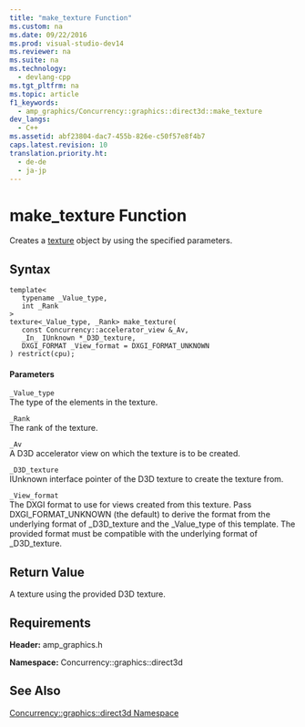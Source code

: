 ```yaml
---
title: "make_texture Function"
ms.custom: na
ms.date: 09/22/2016
ms.prod: visual-studio-dev14
ms.reviewer: na
ms.suite: na
ms.technology: 
  - devlang-cpp
ms.tgt_pltfrm: na
ms.topic: article
f1_keywords: 
  - amp_graphics/Concurrency::graphics::direct3d::make_texture
dev_langs: 
  - C++
ms.assetid: abf23804-dac7-455b-826e-c50f57e8f4b7
caps.latest.revision: 10
translation.priority.ht: 
  - de-de
  - ja-jp
---
```

# make_texture Function
Creates a [texture](../vs140/texture-class.md) object by using the specified parameters.  
  
## Syntax  
  
```  
template<  
   typename _Value_type,  
   int _Rank  
>  
texture<_Value_type, _Rank> make_texture(  
   const Concurrency::accelerator_view &_Av,  
   _In_ IUnknown *_D3D_texture,  
   DXGI_FORMAT _View_format = DXGI_FORMAT_UNKNOWN  
) restrict(cpu);  
```  
  
#### Parameters  
 `_Value_type`  
 The type of the elements in the texture.  
  
 `_Rank`  
 The rank of the texture.  
  
 `_Av`  
 A D3D accelerator view on which the texture is to be created.  
  
 `_D3D_texture`  
 IUnknown interface pointer of the D3D texture to create the texture from.  
  
 `_View_format`  
 The DXGI format to use for views created from this texture. Pass DXGI_FORMAT_UNKNOWN (the default) to derive the format from the underlying format of _D3D_texture and the _Value_type of this template. The provided format must be compatible with the underlying format of _D3D_texture.  
  
## Return Value  
 A texture using the provided D3D texture.  
  
## Requirements  
 **Header:** amp_graphics.h  
  
 **Namespace:** Concurrency::graphics::direct3d  
  
## See Also  
 [Concurrency::graphics::direct3d Namespace](../vs140/concurrency--graphics--direct3d-namespace.md)